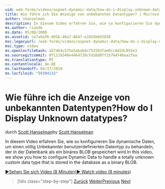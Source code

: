 ```yaml
---
uid: web-forms/videos/aspnet-dynamic-data/how-do-i-display-unknown-datatypes
title: Wie führe ich die Anzeige von unbekannten Datentypen? | Microsoft-Dokumentation
author: shanselman
description: In diesem Video erfahren Sie, wie so konfigurieren Sie dynamische Daten, um einen völlig Unbekannter benutzerdefinierten Datentyp zu behandeln, der in der Datenbank als ein binäres BLOB gespeichert wird.
ms.author: riande
ms.date: 05/08/2008
ms.assetid: ce7a9af6-d01b-46a7-8b47-e1024b693830
msc.legacyurl: /web-forms/videos/aspnet-dynamic-data/how-do-i-display-unknown-datatypes
msc.type: video
ms.openlocfilehash: a57464c575e5ababdcf52593fae0cc6d2dc055e3
ms.sourcegitcommit: 0f1119340e4464720cfd16d0ff15764746ea1fea
ms.translationtype: MT
ms.contentlocale: de-DE
ms.lasthandoff: 04/17/2019
ms.locfileid: "59394132"
---
```

# <a name="how-do-i-display-unknown-datatypes"></a><span data-ttu-id="3bb5c-104">Wie führe ich die Anzeige von unbekannten Datentypen?</span><span class="sxs-lookup"><span data-stu-id="3bb5c-104">How do I Display Unknown datatypes?</span></span>

<span data-ttu-id="3bb5c-105">durch [Scott Hanselman](https://github.com/shanselman)</span><span class="sxs-lookup"><span data-stu-id="3bb5c-105">by [Scott Hanselman](https://github.com/shanselman)</span></span>

<span data-ttu-id="3bb5c-106">In diesem Video erfahren Sie, wie so konfigurieren Sie dynamische Daten, um einen völlig Unbekannter benutzerdefinierten Datentyp zu behandeln, der in der Datenbank als ein binäres BLOB gespeichert wird.</span><span class="sxs-lookup"><span data-stu-id="3bb5c-106">In this video, we show you how to configure Dynamic Data to handle a totally unknown custom data type that is stored in the database as a binary BLOB.</span></span>

[<span data-ttu-id="3bb5c-107">&#9654;Sehen Sie sich Video (8 Minuten)</span><span class="sxs-lookup"><span data-stu-id="3bb5c-107">&#9654; Watch video (8 minutes)</span></span>](https://channel9.msdn.com/Blogs/ASP-NET-Site-Videos/how-do-i-display-unknown-datatypes)

> [!div class="step-by-step"]
> <span data-ttu-id="3bb5c-108">[Zurück](how-do-i-make-custom-pages.md)
> [Weiter](how-do-i-use-a-dynamiccontrol-in-listview-and-detailsview-controls.md)</span><span class="sxs-lookup"><span data-stu-id="3bb5c-108">[Previous](how-do-i-make-custom-pages.md)
[Next](how-do-i-use-a-dynamiccontrol-in-listview-and-detailsview-controls.md)</span></span>
